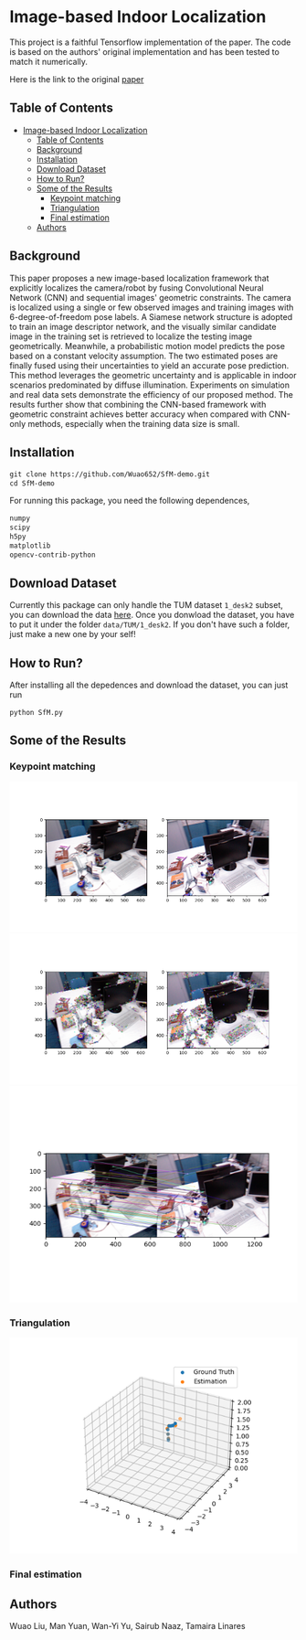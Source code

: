 # Image-based Indoor Localization
This project is a faithful Tensorflow implementation of the paper. The code is based on the authors' original implementation and has been tested to match it numerically.

Here is the link to the original [paper](https://arxiv.org/abs/2201.01408)

## Table of Contents
- [Image-based Indoor Localization](#image-based-indoor-localization)
  - [Table of Contents](#table-of-contents)
  - [Background](#background)
  - [Installation](#installation)
  - [Download Dataset](#download-dataset)
  - [How to Run?](#how-to-run)
  - [Some of the Results](#some-of-the-results)
    - [Keypoint matching](#keypoint-matching)
    - [Triangulation](#triangulation)
    - [Final estimation](#final-estimation)
  - [Authors](#authors)


## Background
This paper proposes a new image-based localization framework that explicitly localizes the camera/robot by fusing Convolutional Neural Network (CNN) and sequential images' geometric constraints. The camera is localized using a single or few observed images and training images with 6-degree-of-freedom pose labels. A Siamese network structure is adopted to train an image descriptor network, and the visually similar candidate image in the training set is retrieved to localize the testing image geometrically. Meanwhile, a probabilistic motion model predicts the pose based on a constant velocity assumption. The two estimated poses are finally fused using their uncertainties to yield an accurate pose prediction. This method leverages the geometric uncertainty and is applicable in indoor scenarios predominated by diffuse illumination. Experiments on simulation and real data sets demonstrate the efficiency of our proposed method. The results further show that combining the CNN-based framework with geometric constraint achieves better accuracy when compared with CNN-only methods, especially when the training data size is small.


## Installation
```
git clone https://github.com/Wuao652/SfM-demo.git
cd SfM-demo
```
For running this package, you need the following dependences,
```
numpy
scipy
h5py
matplotlib
opencv-contrib-python
```

## Download Dataset
Currently this package can only handle the TUM dataset `1_desk2` subset, you can download the data [here](https://vision.in.tum.de/data/datasets/rgbd-dataset/download#freiburg1_desk2).
Once you donwload the dataset, you have to put it under the folder `data/TUM/1_desk2`. If you don't have such a folder, just make a new one by your self!


## How to Run?
After installing all the depedences and download the dataset, you can just run
```
python SfM.py
```

## Some of the Results
### Keypoint matching
![](./images/kfs_1.png)
![](./images/kfs_2.png)
![](./images/kfs_3.png)
### Triangulation
![](./images/3d_estimation.png)
### Final estimation


## Authors
Wuao Liu, Man Yuan, Wan-Yi Yu, Sairub Naaz, Tamaira Linares
